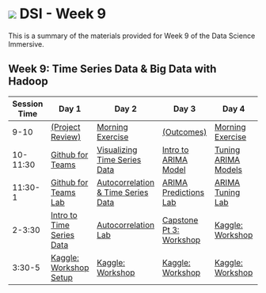 # ![](https://ga-dash.s3.amazonaws.com/production/assets/logo-9f88ae6c9c3871690e33280fcf557f33.png) DSI - Week 9

This is a summary of the materials provided for Week 9 of the Data Science Immersive.

## Week 9: Time Series Data & Big Data with Hadoop

Session Time | Day 1 | Day 2 | Day 3 | Day 4 | Day 5
 --- | --- | --- | --- | ---  | ---
9-10 | [(Project Review)][9-1A]                | [Morning Exercise][9-2A]                   | [(Outcomes)][9-3A]                | [Morning Exercise][9-4A]      | [(Reflection)][9-5A]
10-11:30 | [Github for Teams][9-1B]            | [Visualizing Time Series Data][9-2B]         | [Intro to ARIMA Model][9-3B]      | [Tuning ARIMA Models][9-4B]   | [Time Series Recap][9-5B]
11:30-1 | [Github for Teams Lab][9-1C]         | [Autocorrelation & Time Series Data][9-2C] | [ARIMA Predictions Lab][9-3C]     | [ARIMA Tuning Lab][9-4C]      | [Visualizing Time Series Group Lab][9-5C]
2-3:30 | [Intro to Time Series Data][9-1D]     | [Autocorrelation Lab][9-2D] | [Capstone Pt 3: Workshop][9-3D]   | [Kaggle: Workshop][9-4D]      | [Kaggle: Workshop][9-5D]
3:30-5 | [Kaggle: Workshop Setup][9-1E]        | [Kaggle: Workshop][9-2E]                   | [Kaggle: Workshop][9-3E]          | [Kaggle: Workshop][9-4E]      | [Kaggle: Presentations][9-5E]


[9-1A]: ./instructor-contributions/
[9-1B]: 1.1-lesson
[9-1C]: 1.2-lab
[9-1D]: 1.3-lesson
[9-1E]: 1.4-lab
[9-1F]: ./instructor-contributions/

[9-2A]: ../instructor-contributions/
[9-2B]: 2.1-lab
[9-2C]: 2.2-lesson
[9-2D]: 2.3-lab
[9-2E]: #
[9-2F]: ./instructor-contributions/

[9-3A]: #
[9-3B]: 3.1-lesson
[9-3C]: 3.2-lab
[9-3D]: #
[9-3E]: #
[9-3F]: ./instructor-contributions/

[9-4A]: ./instructor-contributions/
[9-4B]: 4.1-lesson
[9-4C]: 4.2-lab
[9-4D]: ../../03-projects/02-projects-capstone/part-03/
[9-4E]: #
[9-4F]: ./instructor-contributions/

[9-5A]: ../recurring-materials/reflection
[9-5B]: 5.1-lesson
[9-5C]: 5.2-lab
[9-5D]: #
[9-5E]: ../recurring-materials/project-show-and-tell
[9-5F]: ./instructor-contributions/
